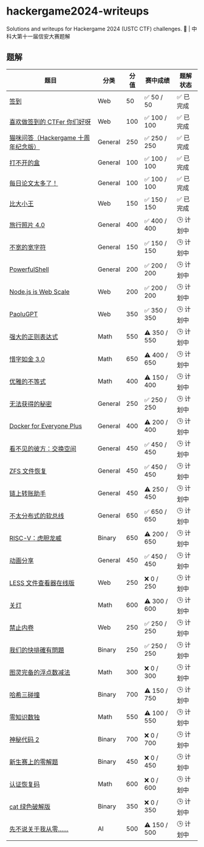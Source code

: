 # hackergame2024-writeups

Solutions and writeups for Hackergame 2024 (USTC CTF) challenges. 🚩 | 中科大第十一届信安大赛题解

## 题解

| 题目                                                                                                                                                                       | 分类      | 分值  | 赛中成绩         | 题解状态  |
| ------------------------------------------------------------------------------------------------------------------------------------------------------------------------ | ------- | --- | ------------ | ----- |
| [签到](./web/%E7%AD%BE%E5%88%B0/README.md)                                                                                                                                 | Web     | 50  | ✅  50 / 50   | ✅ 已完成 |
| [喜欢做签到的 CTFer 你们好呀](./web/%E5%96%9C%E6%AC%A2%E5%81%9A%E7%AD%BE%E5%88%B0%E7%9A%84%20CTFer%20%E4%BD%A0%E4%BB%AC%E5%A5%BD%E5%91%80/README.md)                               | Web     | 100 | ✅ 100 / 100  | ✅ 已完成 |
| [猫咪问答（Hackergame 十周年纪念版）](./general/%E7%8C%AB%E5%92%AA%E9%97%AE%E7%AD%94%EF%BC%88Hackergame%20%E5%8D%81%E5%91%A8%E5%B9%B4%E7%BA%AA%E5%BF%B5%E7%89%88%EF%BC%89/README.md) | General | 250 | ✅ 250 / 250  | ✅ 已完成 |
| [打不开的盒](./general/%E6%89%93%E4%B8%8D%E5%BC%80%E7%9A%84%E7%9B%92/README.md)                                                                                               | General | 100 | ✅ 100 / 100  | ✅ 已完成 |
| [每日论文太多了！](./general/%E6%AF%8F%E6%97%A5%E8%AE%BA%E6%96%87%E5%A4%AA%E5%A4%9A%E4%BA%86%EF%BC%81/README.md)                                                                 | General | 100 | ✅ 100 / 100  | ✅ 已完成 |
| [比大小王](./web/%E6%AF%94%E5%A4%A7%E5%B0%8F%E7%8E%8B/README.md)                                                                                                             | Web     | 150 | ✅ 150 / 150  | ✅ 已完成 |
| [旅行照片 4.0](./general/%E6%97%85%E8%A1%8C%E7%85%A7%E7%89%87%204.0/README.md)                                                                                               | General | 400 | ✅ 400 / 400  | 🕒 计划中 |
| [不宽的宽字符](./general/%E4%B8%8D%E5%AE%BD%E7%9A%84%E5%AE%BD%E5%AD%97%E7%AC%A6/README.md)                                                                                     | General | 150 | ✅ 150 / 150  | 🕒 计划中 |
| [PowerfulShell](./general/PowerfulShell/README.md)                                                                                                                       | General | 200 | ✅ 200 / 200  | 🕒 计划中 |
| [Node.js is Web Scale](./web/Node.js%20is%20Web%20Scale/README.md)                                                                                                       | Web     | 200 | ✅ 200  / 200 | 🕒 计划中 |
| [PaoluGPT](./web/PaoluGPT/README.md)                                                                                                                                     | Web     | 350 | ✅ 350 / 350  | 🕒 计划中 |
| [强大的正则表达式](./math/%E5%BC%BA%E5%A4%A7%E7%9A%84%E6%AD%A3%E5%88%99%E8%A1%A8%E8%BE%BE%E5%BC%8F/README.md)                                                                    | Math    | 550 | ⚠️ 350 / 550 | 🕒 计划中 |
| [惜字如金 3.0](./math/%E6%83%9C%E5%AD%97%E5%A6%82%E9%87%91%203.0/README.md)                                                                                                  | Math    | 650 | ⚠️ 400 / 650 | 🕒 计划中 |
| [优雅的不等式](./math/%E4%BC%98%E9%9B%85%E7%9A%84%E4%B8%8D%E7%AD%89%E5%BC%8F/README.md)                                                                                        | Math    | 400 | ⚠️ 150 / 400 | 🕒 计划中 |
| [无法获得的秘密](./general/%E6%97%A0%E6%B3%95%E8%8E%B7%E5%BE%97%E7%9A%84%E7%A7%98%E5%AF%86/README.md)                                                                           | General | 250 | ✅ 250 / 250  | 🕒 计划中 |
| [Docker for Everyone Plus](./general/Docker%20for%20Everyone%20Plus/README.md)                                                                                           | General | 400 | ⚠️ 200 / 400 | 🕒 计划中 |
| [看不见的彼方：交换空间](./general/%E7%9C%8B%E4%B8%8D%E8%A7%81%E7%9A%84%E5%BD%BC%E6%96%B9%EF%BC%9A%E4%BA%A4%E6%8D%A2%E7%A9%BA%E9%97%B4/README.md)                                   | General | 450 | ✅ 450 / 450  | 🕒 计划中 |
| [ZFS 文件恢复](./general/ZFS%20%E6%96%87%E4%BB%B6%E6%81%A2%E5%A4%8D/README.md)                                                                                               | General | 450 | ✅ 450 / 450  | 🕒 计划中 |
| [链上转账助手](./general/%E9%93%BE%E4%B8%8A%E8%BD%AC%E8%B4%A6%E5%8A%A9%E6%89%8B/README.md)                                                                                     | General | 450 | ⚠️ 250 / 450 | 🕒 计划中 |
| [不太分布式的软总线](./general/%E4%B8%8D%E5%A4%AA%E5%88%86%E5%B8%83%E5%BC%8F%E7%9A%84%E8%BD%AF%E6%80%BB%E7%BA%BF/README.md)                                                       | General | 650 | ✅ 650 / 650  | 🕒 计划中 |
| [RISC-V：虎胆龙威](./binary/RISC-V%EF%BC%9A%E8%99%8E%E8%83%86%E9%BE%99%E5%A8%81/README.md)                                                                                    | Binary  | 650 | ⚠️ 200 / 650 | 🕒 计划中 |
| [动画分享](./general/%E5%8A%A8%E7%94%BB%E5%88%86%E4%BA%AB/README.md)                                                                                                         | General | 450 | ✅ 450 / 450  | 🕒 计划中 |
| [LESS 文件查看器在线版](./web/LESS%20%E6%96%87%E4%BB%B6%E6%9F%A5%E7%9C%8B%E5%99%A8%E5%9C%A8%E7%BA%BF%E7%89%88/README.md)                                                         | Web     | 250 | ❌ 0 / 250    | 🕒 计划中 |
| [关灯](./math/%E5%85%B3%E7%81%AF/README.md)                                                                                                                                | Math    | 600 | ⚠️ 300 / 600 | 🕒 计划中 |
| [禁止内卷](./web/%E7%A6%81%E6%AD%A2%E5%86%85%E5%8D%B7/README.md)                                                                                                             | Web     | 250 | ✅ 250 / 250  | 🕒 计划中 |
| [我们的快排確有問題](./binary/%E6%88%91%E4%BB%AC%E7%9A%84%E5%BF%AB%E6%8E%92%E7%A2%BA%E6%9C%89%E5%95%8F%E9%A1%8C/README.md)                                                        | Binary  | 250 | ✅ 250 / 250  | 🕒 计划中 |
| [图灵完备的浮点数减法](./math/%E5%9B%BE%E7%81%B5%E5%AE%8C%E5%A4%87%E7%9A%84%E6%B5%AE%E7%82%B9%E6%95%B0%E5%87%8F%E6%B3%95/README.md)                                                | Math    | 300 | ❌ 0 / 300    | 🕒 计划中 |
| [哈希三碰撞](./binary/%E5%93%88%E5%B8%8C%E4%B8%89%E7%A2%B0%E6%92%9E/README.md)                                                                                                | Binary  | 700 | ⚠️ 150 / 750 | 🕒 计划中 |
| [零知识数独](./math/%E9%9B%B6%E7%9F%A5%E8%AF%86%E6%95%B0%E7%8B%AC/README.md)                                                                                                  | Math    | 550 | ⚠️ 100 / 550 | 🕒 计划中 |
| [神秘代码 2](./binary/%E7%A5%9E%E7%A7%98%E4%BB%A3%E7%A0%81%202/README.md)                                                                                                    | Binary  | 700 | ❌ 0 / 700    | 🕒 计划中 |
| [新生赛上的零解题](./binary/%E6%96%B0%E7%94%9F%E8%B5%9B%E4%B8%8A%E7%9A%84%E9%9B%B6%E8%A7%A3%E9%A2%98/README.md)                                                                  | Binary  | 450 | ❌ 0 / 450    | 🕒 计划中 |
| [认证恢复码](./math/%E8%AE%A4%E8%AF%81%E6%81%A2%E5%A4%8D%E7%A0%81/README.md)                                                                                                  | Math    | 600 | ❌ 0 / 600    | 🕒 计划中 |
| [cat 绿色破解版](./binary/cat%20%E7%BB%BF%E8%89%B2%E7%A0%B4%E8%A7%A3%E7%89%88/README.md)                                                                                      | Binary  | 350 | ❌ 0 / 350    | 🕒 计划中 |
| [先不说关于我从零……](./ai/%E5%85%88%E4%B8%8D%E8%AF%B4%E5%85%B3%E4%BA%8E%E6%88%91%E4%BB%8E%E9%9B%B6%E2%80%A6%E2%80%A6/README.md)                                                  | AI      | 500 | ⚠️ 150 / 500 | 🕒 计划中 |
